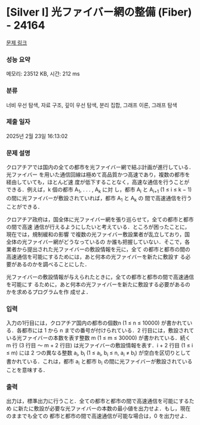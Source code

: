 # [Silver I] 光ファイバー網の整備 (Fiber) - 24164 

[문제 링크](https://www.acmicpc.net/problem/24164) 

### 성능 요약

메모리: 23512 KB, 시간: 212 ms

### 분류

너비 우선 탐색, 자료 구조, 깊이 우선 탐색, 분리 집합, 그래프 이론, 그래프 탐색

### 제출 일자

2025년 2월 23일 16:13:02

### 문제 설명

<p>クロアチアでは国内の全ての都市を光ファイバー網で結ぶ計画が進行している．光ファイバー を用いた通信回線は極めて高品質かつ高速であり，複数の都市を経由していても，ほとんど速 度が低下することなく，高速な通信を行うことができる．例えば，k 個の都市 A<sub>1</sub>, . . . , A<sub>k</sub> に対 し，都市 A<sub>i</sub> と A<sub>i+1</sub> (1 ≤ i ≤ k − 1) の間に光ファイバーが敷設されていれば，都市 A<sub>1</sub> と A<sub>k</sub> の 間で高速通信を行うことができる．</p>

<p>クロアチア政府は，国全体に光ファイバー網を張り巡らせて，全ての都市と都市の間で高速 通信が行えるようにしたいと考えている．ところが困ったことに，現在では，規制緩和の影響 で複数の光ファイバー敷設業者が乱立しており，国全体の光ファイバー網がどうなっているの か誰も把握していない．そこで，各業者から提出された光ファイバーの敷設情報を元に，全て の都市と都市の間の高速通信を可能にするためには，あと何本の光ファイバーを新たに敷設す る必要があるのかを調べることにした．</p>

<p>光ファイバーの敷設情報が与えられたときに，全ての都市と都市の間で高速通信を可能にす るために，あと何本の光ファイバーを新たに敷設する必要があるのかを求めるプログラムを作 成せよ．</p>

### 입력 

 <p>入力の1行目には，クロアチア国内の都市の個数n (1 ≤ n ≤ 10000) が書かれている．各都市には 1 から n までの番号が付けられている．2 行目には，敷設されて いる光ファイバーの本数を表す整数 m (1 ≤ m ≤ 30000) が書かれている．続く m 行 (3 行目 ～ m + 2 行目) は光ファイバーの敷設情報を表す．i + 2 行目 (1 ≤ i ≤ m) には 2 つの異なる整数 a<sub>i</sub>, b<sub>i</sub> (1 ≤ a<sub>i</sub>, b<sub>i</sub> ≤ n, a<sub>i</sub> ≠ b<sub>i</sub>) が空白を区切りとして書かれている．これは，都市 a<sub>i</sub> と都市 b<sub>i</sub> の間に光ファイバーが敷設されていることを意味する．</p>

### 출력 

 <p>出力は，標準出力に行うこと．全ての都市と都市の間で高速通信を可能にするため に新たに敷設が必要な光ファイバーの本数の最小値を出力せよ．もし，現在のままでも全ての 都市と都市の間で高速通信が可能な場合は，0 を出力せよ．</p>

